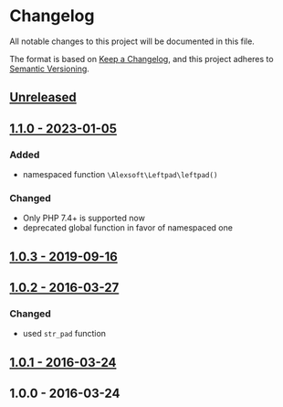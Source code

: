 # Changelog
All notable changes to this project will be documented in this file.

The format is based on [Keep a Changelog](https://keepachangelog.com/en/1.0.0/),
and this project adheres to [Semantic Versioning](https://semver.org/spec/v2.0.0.html).

## [Unreleased](https://github.com/alexsoft/leftpad/compare/1.1.0...master)

## [1.1.0 - 2023-01-05](https://github.com/alexsoft/leftpad/compare/v1.0.3...1.1.0)
### Added
- namespaced function `\Alexsoft\Leftpad\leftpad()`

### Changed
- Only PHP 7.4+ is supported now
- deprecated global function in favor of namespaced one

## [1.0.3 - 2019-09-16](https://github.com/alexsoft/leftpad/compare/v1.0.2..v.1.0.3)

## [1.0.2 - 2016-03-27](https://github.com/alexsoft/leftpad/compare/v1.0.1...v1.0.2)
### Changed
- used `str_pad` function

## [1.0.1 - 2016-03-24](https://github.com/alexsoft/leftpad/compare/v1.0.0...v1.0.1)

## 1.0.0 - 2016-03-24
